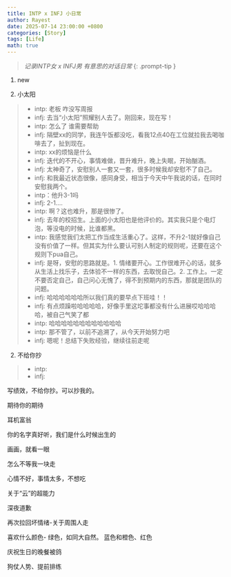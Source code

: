 ```yaml
---
title: INTP x INFJ 小日常
author: Rayest
date: 2025-07-14 23:00:00 +0800
categories: [Story]
tags: [Life]
math: true
---
```


> *记录INTP女 x INFJ男 有意思的对话日常*
{: .prompt-tip }

1. new

2. 小太阳

> - intp: 老板 咋没写周报
> - infj: 去当“小太阳”照耀别人去了。刚回来，现在写！
> - intp: 怎么了 谁需要帮助
> - infj: 隔壁xx的同学，我连午饭都没吃，看我12点40在工位就拉我去喝咖啡去了，扯到现在。
> - intp: xx的烦恼是什么
> - infj: 迭代的不开心，事情难做，晋升难升，晚上失眠，开始酗酒。
> - infj: 太神奇了，安慰别人一套又一套，很多时候我却安慰不了自己。
> - infj: 和我最近状态很像，感同身受，相当于今天中午我说的话，在同时安慰我两个。
> - intp：他升3-1吗
> - infj: 2-1....
> - intp: 啊？这也难升，那是很惨了。
> - infj: 去年的校招生。上面的小太阳也是他评价的。其实我只是个电灯泡，等没电的时候，比谁都黑。
> - intp: 我感觉我们太把工作当成生活重心了。这样，不升2-1就好像自己没有价值了一样。但其实为什么要认可别人制定的规则呢，还要在这个规则下pua自己。
> - infj: 是呀，安慰的思路就是。1. 情绪要开心。工作很难开心的话，就多从生活上找乐子，去体验不一样的东西，去取悦自己。2. 工作上。一定不要否定自己，自己问心无愧了，得不到预期内的东西，那就是团队的问题。
> - infj: 哈哈哈哈哈哈所以我们真的要早点下班哇！！
> - infj: 有点烦躁啦哈哈哈哈，好像手里这坨事都没有什么进展哎哈哈哈哈，被自己气笑了都
> - intp: 哈哈哈哈哈哈哈哈哈哈哈哈
> - intp: 那不管了，以前不追溯了，从今天开始努力吧
> - infj: 嗯呢！总结下失败经验，继续往前走呢

2. 不给你抄

> - intp:
> - infj:

写绩效，不给你抄。可以抄我的。

期待你的期待

耳机富翁


你的名字真好听，我们是什么时候出生的

画画，就看一眼

怎么不等我一块走

心情不好，事情太多，不想吃

关于“云”的超能力

深夜道歉

再次拉回坏情绪-关于周围人走

喜欢什么颜色- 绿色，如同大自然。 蓝色和橙色、红色

庆祝生日的晚餐被鸽

狗仗人势、提前排练